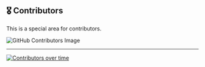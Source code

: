 ## 🎖️ Contributors

This is a special area for contributors.

![GitHub Contributors Image](https://contrib.rocks/image?repo=felipecastrosales/site)

---

[![Contributors over time](https://contributor-graph-api.apiseven.com/contributors-svg?chart=contributorOverTime&repo=felipecastrosales/site)](https://www.apiseven.com/en/contributor-graph?chart=contributorOverTime&repo=felipecastrosales/site)
